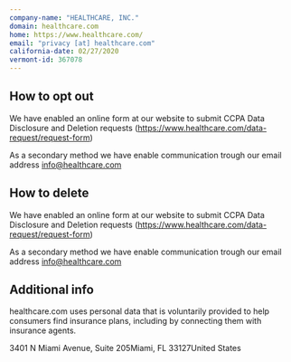 ```yaml
---
company-name: "HEALTHCARE, INC."
domain: healthcare.com
home: https://www.healthcare.com/
email: "privacy [at] healthcare.com"
california-date: 02/27/2020
vermont-id: 367078
---
```

## How to opt out


We have enabled an online form at our website to submit CCPA Data Disclosure and Deletion requests (https://www.healthcare.com/data-request/request-form)

As a secondary method we have enable communication trough our email address info@healthcare.com

## How to delete


We have enabled an online form at our website to submit CCPA Data Disclosure and Deletion requests (https://www.healthcare.com/data-request/request-form)

As a secondary method we have enable communication trough our email address info@healthcare.com

## Additional info


healthcare.com uses personal data that is voluntarily provided to help consumers find insurance plans, including by connecting them with insurance agents.

3401 N Miami Avenue, Suite 205Miami, FL 33127United States














